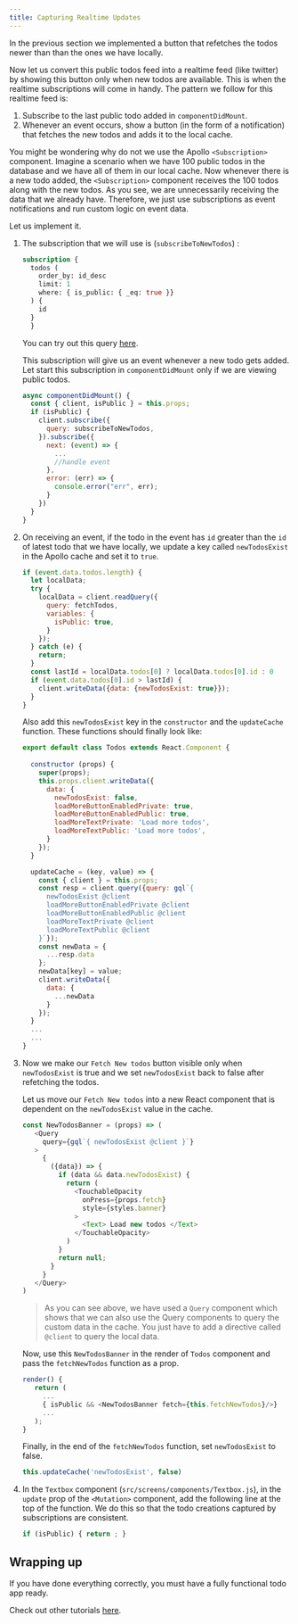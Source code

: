 ```yaml
---
title: Capturing Realtime Updates
---
```


In the previous section we implemented a button that refetches the todos newer than than the ones we have locally.

Now let us convert this public todos feed into a realtime feed (like twitter) by showing this button only when new todos are available. This is when the realtime subscriptions will come in handy. The pattern we follow for this realtime feed is:

1. Subscribe to the last public todo added in `componentDidMount`.
2. Whenever an event occurs, show a button (in the form of a notification) that fetches the new todos and adds it to the local cache.

You might be wondering why do not we use the Apollo `<Subscription>` component. Imagine a scenario when we have 100 public todos in the database and we have all of them in our local cache. Now whenever there is a new todo added, the `<Subscription>` component receives the 100 todos along with the new todos. As you see, we are unnecessarily receiving the data that we already have. Therefore, we just use subscriptions as event notifications and run custom logic on event data.

Let us implement it.

1. The subscription that we will use is (`subscribeToNewTodos`) :

    ```graphql
    subscription {
      todos (
        order_by: id_desc
        limit: 1
        where: { is_public: { _eq: true }}
      ) {
        id
      }
      }
    ```


    You can try out this query [here](`https://graphql-tutorials.org/graphiql?query_file=https://raw.githubusercontent.com/wawhal/test-repo/master/graphql-sample-queries/todoSubscription.graphql`).

    This subscription will give us an event whenever a new todo gets added. Let start this subscription in `componentDidMount` only if we are viewing public todos.

    ```javascript
    async componentDidMount() {
      const { client, isPublic } = this.props;
      if (isPublic) {
        client.subscribe({
          query: subscribeToNewTodos,
        }).subscribe({
          next: (event) => {
            ...
            //handle event
          },
          error: (err) => {
            console.error("err", err);
          }
        })
      }
    }
    ```

2. On receiving an event, if the todo in the event has `id` greater than the `id` of latest todo that we have locally, we update a key called `newTodosExist` in the Apollo cache and set it to `true`.

    ```javascript
    if (event.data.todos.length) {
      let localData;
      try {
        localData = client.readQuery({
          query: fetchTodos,
          variables: {
            isPublic: true,
          }
        });
      } catch (e) {
        return;
      } 
      const lastId = localData.todos[0] ? localData.todos[0].id : 0
      if (event.data.todos[0].id > lastId) {
        client.writeData({data: {newTodosExist: true}});
      }
    }
    ```


    Also add this `newTodosExist` key in the `constructor` and the `updateCache` function. These functions should finally look like:

    ```javascript
    export default class Todos extends React.Component {
         
      constructor (props) {
        super(props);
        this.props.client.writeData({
          data: {
            newTodosExist: false,
            loadMoreButtonEnabledPrivate: true,
            loadMoreButtonEnabledPublic: true,  
            loadMoreTextPrivate: 'Load more todos',
            loadMoreTextPublic: 'Load more todos',
          }
        });
      }

      updateCache = (key, value) => {
        const { client } = this.props;
        const resp = client.query({query: gql`{
          newTodosExist @client
          loadMoreButtonEnabledPrivate @client
          loadMoreButtonEnabledPublic @client
          loadMoreTextPrivate @client
          loadMoreTextPublic @client
        }`});
        const newData = {
          ...resp.data
        };
        newData[key] = value;
        client.writeData({
          data: {
            ...newData
          } 
        });
      }
      ...
      ...
    }

    ```
   

3. Now we make our `Fetch New todos` button visible only when `newTodosExist` is true and we set `newTodosExist` back to false after refetching the todos.

   Let us move our `Fetch New todos` into a new React component that is dependent on the `newTodosExist` value in the cache.

   ```javascript
   const NewTodosBanner = (props) => (
      <Query
        query={gql`{ newTodosExist @client }`}
      >
        {
          ({data}) => {
            if (data && data.newTodosExist) {
              return (
                <TouchableOpacity
                  onPress={props.fetch}
                  style={styles.banner}
                >
                  <Text> Load new todos </Text>
                </TouchableOpacity>
              )
            }
            return null;
          }
        }
      </Query>
   )
   ```

   > As you can see above, we have used a `Query` component which shows that we can also use the Query components to query the custom data in the cache. You just have to add a directive called `@client` to query the local data.

   Now, use this `NewTodosBanner` in the render of `Todos` component and pass the `fetchNewTodos` function as a prop.

   ```javascript
   render() {
      return (
        ...
        { isPublic && <NewTodosBanner fetch={this.fetchNewTodos}/>}
        ...
      );
   }
   ```

   Finally, in the end of the `fetchNewTodos` function, set `newTodosExist` to false.

   ```javascript
   this.updateCache('newTodosExist', false)
   ```

4. In the `Textbox` component (`src/screens/components/Textbox.js`), in the `update` prop of the `<Mutation>` component, add the following line at the top of the function. We do this so that the todo creations captured by subscriptions are consistent.

   ```javascript
   if (isPublic) { return ; }
   ```

## Wrapping up

If you have done everything correctly, you must have a fully functional todo app ready.

Check out other tutorials [here](TODO).
